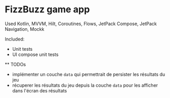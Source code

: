 
# FizzBuzz game app

Used Kotlin, MVVM, Hilt, Coroutines, Flows, JetPack Compose, JetPack Navigation, Mockk

Included:
- Unit tests
- UI compose unit tests

** TODOs

- implémenter un couche `data` qui permettrait de persister les résultats du jeu
- récuperer les résultats du jeu depuis la couche `data` pour les afficher dans l'écran des résultats

